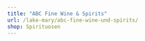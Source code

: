 ```yaml
---
title: "ABC Fine Wine & Spirits"
url: /lake-mary/abc-fine-wine-und-spirits/
shop: Spirituosen
---
```

